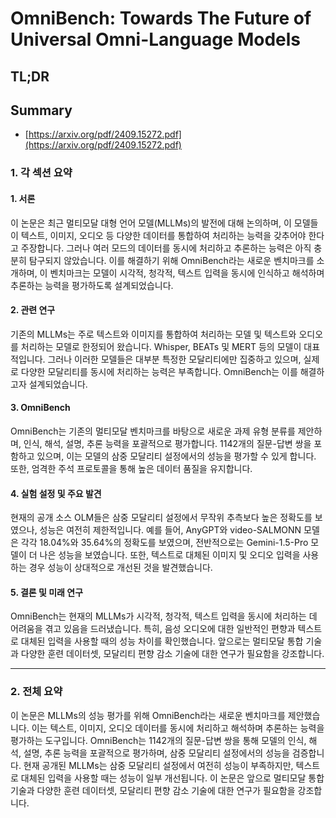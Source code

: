 # OmniBench: Towards The Future of Universal Omni-Language Models
## TL;DR
## Summary
- [https://arxiv.org/pdf/2409.15272.pdf](https://arxiv.org/pdf/2409.15272.pdf)

### 1. 각 섹션 요약

#### **1. 서론**
이 논문은 최근 멀티모달 대형 언어 모델(MLLMs)의 발전에 대해 논의하며, 이 모델들이 텍스트, 이미지, 오디오 등 다양한 데이터를 통합하여 처리하는 능력을 갖추어야 한다고 주장합니다. 그러나 여러 모드의 데이터를 동시에 처리하고 추론하는 능력은 아직 충분히 탐구되지 않았습니다. 이를 해결하기 위해 OmniBench라는 새로운 벤치마크를 소개하며, 이 벤치마크는 모델이 시각적, 청각적, 텍스트 입력을 동시에 인식하고 해석하며 추론하는 능력을 평가하도록 설계되었습니다.

#### **2. 관련 연구**
기존의 MLLMs는 주로 텍스트와 이미지를 통합하여 처리하는 모델 및 텍스트와 오디오를 처리하는 모델로 한정되어 왔습니다. Whisper, BEATs 및 MERT 등의 모델이 대표적입니다. 그러나 이러한 모델들은 대부분 특정한 모달리티에만 집중하고 있으며, 실제로 다양한 모달리티를 동시에 처리하는 능력은 부족합니다. OmniBench는 이를 해결하고자 설계되었습니다.

#### **3. OmniBench**
OmniBench는 기존의 멀티모달 벤치마크를 바탕으로 새로운 과제 유형 분류를 제안하며, 인식, 해석, 설명, 추론 능력을 포괄적으로 평가합니다. 1142개의 질문-답변 쌍을 포함하고 있으며, 이는 모델의 삼중 모달리티 설정에서의 성능을 평가할 수 있게 합니다. 또한, 엄격한 주석 프로토콜을 통해 높은 데이터 품질을 유지합니다.

#### **4. 실험 설정 및 주요 발견**
현재의 공개 소스 OLM들은 삼중 모달리티 설정에서 무작위 추측보다 높은 정확도를 보였으나, 성능은 여전히 제한적입니다. 예를 들어, AnyGPT와 video-SALMONN 모델은 각각 18.04%와 35.64%의 정확도를 보였으며, 전반적으로는 Gemini-1.5-Pro 모델이 더 나은 성능을 보였습니다. 또한, 텍스트로 대체된 이미지 및 오디오 입력을 사용하는 경우 성능이 상대적으로 개선된 것을 발견했습니다.

#### **5. 결론 및 미래 연구**
OmniBench는 현재의 MLLMs가 시각적, 청각적, 텍스트 입력을 동시에 처리하는 데 어려움을 겪고 있음을 드러냈습니다. 특히, 음성 오디오에 대한 일반적인 편향과 텍스트로 대체된 입력을 사용할 때의 성능 차이를 확인했습니다. 앞으로는 멀티모달 통합 기술과 다양한 훈련 데이터셋, 모달리티 편향 감소 기술에 대한 연구가 필요함을 강조합니다.

---

### 2. 전체 요약
이 논문은 MLLMs의 성능 평가를 위해 OmniBench라는 새로운 벤치마크를 제안했습니다. 이는 텍스트, 이미지, 오디오 데이터를 동시에 처리하고 해석하며 추론하는 능력을 평가하는 도구입니다. OmniBench는 1142개의 질문-답변 쌍을 통해 모델의 인식, 해석, 설명, 추론 능력을 포괄적으로 평가하며, 삼중 모달리티 설정에서의 성능을 검증합니다. 현재 공개된 MLLMs는 삼중 모달리티 설정에서 여전히 성능이 부족하지만, 텍스트로 대체된 입력을 사용할 때는 성능이 일부 개선됩니다. 이 논문은 앞으로 멀티모달 통합 기술과 다양한 훈련 데이터셋, 모달리티 편향 감소 기술에 대한 연구가 필요함을 강조합니다.
